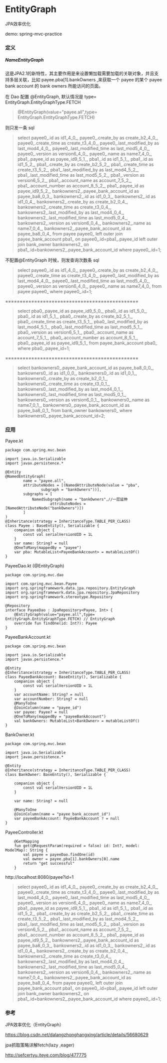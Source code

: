 # EntityGraph 

JPA效率优化

demo: spring-mvc-practice

### 定义


##### NameEntityGraph

这是JPA2.1的新特性，其主要作用是来设置懒加载需要加载的关联对象，并且支持多层关联，比如 payee.pba[1].bankOwners ,来获取一个 payee 的某个 payee bank account 的 bank owners 所能访问的页面。


在 Dao 配置 @EntityGraph,  默认情况是 type= EntityGraph.EntityGraphType.FETCH

> @EntityGraph(value="payee.all",type= EntityGraph.EntityGraphType.FETCH)


则只发一条 sql


> select payee0_.id as id1_4_0_, payee0_.create_by as create_b2_4_0_, payee0_.create_time as create_t3_4_0_, payee0_.last_modified_by as last_mod4_4_0_, payee0_.last_modified_time as last_mod5_4_0_, payee0_.version as version6_4_0_, payee0_.name as name7_4_0_, pba1_.payee_id as payee_id9_5_1_, pba1_.id as id1_5_1_, pba1_.id as id1_5_2_, pba1_.create_by as create_b2_5_2_, pba1_.create_time as create_t3_5_2_, pba1_.last_modified_by as last_mod4_5_2_, pba1_.last_modified_time as last_mod5_5_2_, pba1_.version as version6_5_2_, pba1_.account_name as account_7_5_2_, pba1_.account_number as account_8_5_2_, pba1_.payee_id as payee_id9_5_2_, bankowners2_.payee_bank_account_id as payee_ba8_0_3_, bankowners2_.id as id1_0_3_, bankowners2_.id as id1_0_4_, bankowners2_.create_by as create_b2_0_4_, bankowners2_.create_time as create_t3_0_4_, bankowners2_.last_modified_by as last_mod4_0_4_, bankowners2_.last_modified_time as last_mod5_0_4_, bankowners2_.version as version6_0_4_, bankowners2_.name as name7_0_4_, bankowners2_.payee_bank_account_id as payee_ba8_0_4_ from payee payee0_ left outer join payee_bank_account pba1_ on payee0_.id=pba1_.payee_id left outer join bank_owner bankowners2_ on pba1_.id=bankowners2_.payee_bank_account_id where payee0_.id=1;


不配置@EntityGraph 时候，则发查询次数条 sql

> select payee0_.id as id1_4_0_, payee0_.create_by as create_b2_4_0_, payee0_.create_time as create_t3_4_0_, payee0_.last_modified_by as last_mod4_4_0_, payee0_.last_modified_time as last_mod5_4_0_, payee0_.version as version6_4_0_, payee0_.name as name7_4_0_ from payee payee0_ where payee0_.id=1;

==============================================

>  select pba0_.payee_id as payee_id9_5_0_, pba0_.id as id1_5_0_, pba0_.id as id1_5_1_, pba0_.create_by as create_b2_5_1_, pba0_.create_time as create_t3_5_1_, pba0_.last_modified_by as last_mod4_5_1_, pba0_.last_modified_time as last_mod5_5_1_, pba0_.version as version6_5_1_, pba0_.account_name as account_7_5_1_, pba0_.account_number as account_8_5_1_, pba0_.payee_id as payee_id9_5_1_ from payee_bank_account pba0_ where pba0_.payee_id=1;

==============================================
 
> select bankowners0_.payee_bank_account_id as payee_ba8_0_0_, bankowners0_.id as id1_0_0_, bankowners0_.id as id1_0_1_, bankowners0_.create_by as create_b2_0_1_, bankowners0_.create_time as create_t3_0_1_, bankowners0_.last_modified_by as last_mod4_0_1_, bankowners0_.last_modified_time as last_mod5_0_1_, bankowners0_.version as version6_0_1_, bankowners0_.name as name7_0_1_, bankowners0_.payee_bank_account_id as payee_ba8_0_1_ from bank_owner bankowners0_ where bankowners0_.payee_bank_account_id=2;



### 应用


Payee.kt
```aidl
package com.spring.mvc.bean

import java.io.Serializable
import javax.persistence.*

@Entity
@NamedEntityGraph(
        name = "payee.all",
        attributeNodes = [(NamedAttributeNode(value = "pba",
                subgraph = "bankOwners"))],
        subgraphs = [
            NamedSubgraph(name = "bankOwners",//一层延伸
                    attributeNodes = [NamedAttributeNode("bankOwners")])
        ]
)
@Inheritance(strategy = InheritanceType.TABLE_PER_CLASS)
class Payee : BaseEntity(), Serializable {
    companion object {
        const val serialVersionUID = 1L
    }
    var name: String? = null
    @OneToMany(mappedBy = "payee")
    var pba: MutableList<PayeeBankAccount> = mutableListOf()
}
```


PayeeDao.kt  (@EntityGraph)
```aidl
package com.spring.mvc.dao

import com.spring.mvc.bean.Payee
import org.springframework.data.jpa.repository.EntityGraph
import org.springframework.data.jpa.repository.JpaRepository
import org.springframework.stereotype.Repository

@Repository
interface PayeeDao : JpaRepository<Payee, Int> {
    @EntityGraph(value="payee.all",type= EntityGraph.EntityGraphType.FETCH) // EntityGraph 
    override fun findOne(id: Int?): Payee
}
```


PayeeBankAccount.kt
```aidl
package com.spring.mvc.bean

import java.io.Serializable
import javax.persistence.*

@Entity
@Inheritance(strategy = InheritanceType.TABLE_PER_CLASS)
class PayeeBankAccount: BaseEntity(), Serializable {
    companion object {
        const val serialVersionUID = 1L
    }
    var accountName: String? = null
    var accountNumber: String? = null
    @ManyToOne
    @JoinColumn(name = "payee_id")
    var payee: Payee? = null
    @OneToMany(mappedBy = "payeeBankAccount")
    val bankOwners: MutableList<BankOwner> = mutableListOf()
}
```

BankOwner.kt
```aidl
package com.spring.mvc.bean

import java.io.Serializable
import javax.persistence.*

@Entity
@Inheritance(strategy = InheritanceType.TABLE_PER_CLASS)
class BankOwner: BaseEntity(), Serializable {

    companion object {
        const val serialVersionUID = 1L
    }

    var name: String? = null

    @ManyToOne
    @JoinColumn(name = "payee_bank_account_id")
    var payeeBankAccount: PayeeBankAccount ? = null
}
```

PayeeController.kt
```aidl
    @GetMapping
    fun get(@RequestParam(required = false) id: Int?, model: ModelMap): String {
        val payee = payeeDao.findOne(id)
        val owner = payee.pba[1].bankOwners[0].name
        return "get successful"
    }
```


http://localhost:8080/payee?id=1


> select payee0_.id as id1_4_0_, payee0_.create_by as create_b2_4_0_, payee0_.create_time as create_t3_4_0_, payee0_.last_modified_by as last_mod4_4_0_, payee0_.last_modified_time as last_mod5_4_0_, payee0_.version as version6_4_0_, payee0_.name as name7_4_0_, pba1_.payee_id as payee_id9_5_1_, pba1_.id as id1_5_1_, pba1_.id as id1_5_2_, pba1_.create_by as create_b2_5_2_, pba1_.create_time as create_t3_5_2_, pba1_.last_modified_by as last_mod4_5_2_, pba1_.last_modified_time as last_mod5_5_2_, pba1_.version as version6_5_2_, pba1_.account_name as account_7_5_2_, pba1_.account_number as account_8_5_2_, pba1_.payee_id as payee_id9_5_2_, bankowners2_.payee_bank_account_id as payee_ba8_0_3_, bankowners2_.id as id1_0_3_, bankowners2_.id as id1_0_4_, bankowners2_.create_by as create_b2_0_4_, bankowners2_.create_time as create_t3_0_4_, bankowners2_.last_modified_by as last_mod4_0_4_, bankowners2_.last_modified_time as last_mod5_0_4_, bankowners2_.version as version6_0_4_, bankowners2_.name as name7_0_4_, bankowners2_.payee_bank_account_id as payee_ba8_0_4_ from payee payee0_ left outer join payee_bank_account pba1_ on payee0_.id=pba1_.payee_id left outer join bank_owner bankowners2_ on pba1_.id=bankowners2_.payee_bank_account_id where payee0_.id=1;




### 参考

JPA效率优化（EntityGraph）

https://blog.csdn.net/dalangzhonghangxing/article/details/56680629

jpa抓取策略详解fetch(lazy ,eager)

http://sefcertyu.iteye.com/blog/477775
